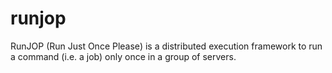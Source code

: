 runjop
======

RunJOP (Run Just Once Please) is a distributed execution framework to run a command (i.e. a job) only once in a group of servers.